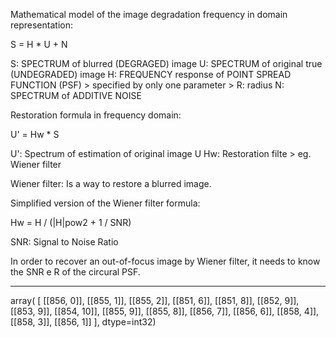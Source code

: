Mathematical model of the image degradation frequency in domain representation:

S = H * U + N

S: SPECTRUM of blurred (DEGRAGED) image
U: SPECTRUM of original true (UNDEGRADED) image
H: FREQUENCY response of POINT SPREAD FUNCTION (PSF) > specified by only one parameter > R: radius
N: SPECTRUM of ADDITIVE NOISE

Restoration formula in frequency domain:

U' = Hw * S

U': Spectrum of estimation of original image U
Hw: Restoration filte > eg. Wiener filter


Wiener filter:
Is a way to restore a blurred image.

Simplified version of the Wiener filter formula:

Hw = H / (|H|pow2 + 1 / SNR)

SNR: Signal to Noise Ratio

In order to recover an out-of-focus image by Wiener filter,
it needs to know the SNR e R of the circural PSF.

_______________________________________________________________

array(
    [
        [[856, 0]],
        [[855, 1]],
        [[855, 2]],
        [[851, 6]],
        [[851, 8]],
        [[852, 9]],
        [[853, 9]],
        [[854, 10]],
        [[855, 9]],
        [[855, 8]],
        [[856, 7]],
        [[856, 6]],
        [[858, 4]],
        [[858, 3]],
        [[856, 1]]
    ], dtype=int32)
